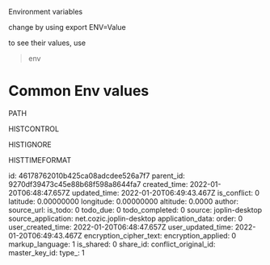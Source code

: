 Environment variables

change by using export ENV=Value

to see their values, use 

> env

# Common Env values

PATH

HISTCONTROL

HISTIGNORE

HISTTIMEFORMAT

id: 46178762010b425ca08adcdee526a7f7
parent_id: 9270df39473c45e88b68f598a8644fa7
created_time: 2022-01-20T06:48:47.657Z
updated_time: 2022-01-20T06:49:43.467Z
is_conflict: 0
latitude: 0.00000000
longitude: 0.00000000
altitude: 0.0000
author: 
source_url: 
is_todo: 0
todo_due: 0
todo_completed: 0
source: joplin-desktop
source_application: net.cozic.joplin-desktop
application_data: 
order: 0
user_created_time: 2022-01-20T06:48:47.657Z
user_updated_time: 2022-01-20T06:49:43.467Z
encryption_cipher_text: 
encryption_applied: 0
markup_language: 1
is_shared: 0
share_id: 
conflict_original_id: 
master_key_id: 
type_: 1